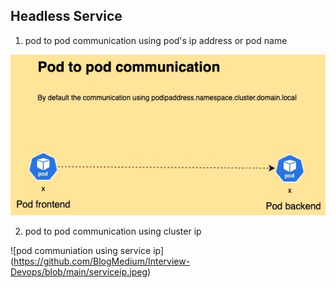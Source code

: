 ## Headless Service 

1. pod to pod communication using pod's ip address or pod name

![pod communication using ip](https://github.com/BlogMedium/Interview-Devops/blob/main/pod_communication.jpeg)

2. pod to pod communication using cluster ip
   
![pod communiation using service ip] (https://github.com/BlogMedium/Interview-Devops/blob/main/serviceip.jpeg)



